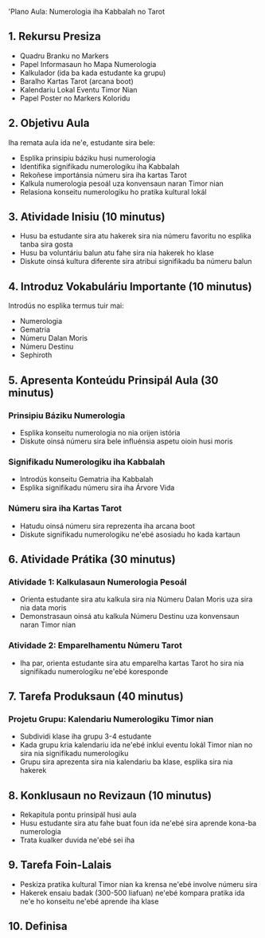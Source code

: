 'Plano Aula: Numerologia iha Kabbalah no Tarot 

## 1. Rekursu Presiza
- Quadru Branku no Markers
- Papel Informasaun ho Mapa Numerologia
- Kalkulador (ida ba kada estudante ka grupu)
- Baralho Kartas Tarot (arcana boot)
- Kalendariu Lokal Eventu Timor Nian
- Papel Poster no Markers Koloridu

## 2. Objetivu Aula
Iha remata aula ida ne'e, estudante sira bele:
- Esplika prinsipiu báziku husi numerologia
- Identifika signifikadu numerologiku iha Kabbalah
- Rekoñese importánsia númeru sira iha kartas Tarot
- Kalkula numerologia pesoál uza konvensaun naran Timor nian
- Relasiona konseitu numerologiku ho pratika kultural lokál

## 3. Atividade Inisiu (10 minutus)
- Husu ba estudante sira atu hakerek sira nia númeru favoritu no esplika tanba sira gosta
- Husu ba voluntáriu balun atu fahe sira nia hakerek ho klase
- Diskute oinsá kultura diferente sira atribui signifikadu ba númeru balun

## 4. Introduz Vokabuláriu Importante (10 minutus)
Introdús no esplika termus tuir mai:
- Numerologia
- Gematria
- Númeru Dalan Moris
- Númeru Destinu
- Sephiroth

## 5. Apresenta Konteúdu Prinsipál Aula (30 minutus)

### Prinsipiu Báziku Numerologia
- Esplika konseitu numerologia no nia orijen istória
- Diskute oinsá númeru sira bele influénsia aspetu oioin husi moris

### Signifikadu Numerologiku iha Kabbalah
- Introdús konseitu Gematria iha Kabbalah
- Esplika signifikadu númeru sira iha Árvore Vida

### Númeru sira iha Kartas Tarot
- Hatudu oinsá númeru sira reprezenta iha arcana boot
- Diskute signifikadu numerologiku ne'ebé asosiadu ho kada kartaun

## 6. Atividade Prátika (30 minutus)

### Atividade 1: Kalkulasaun Numerologia Pesoál
- Orienta estudante sira atu kalkula sira nia Númeru Dalan Moris uza sira nia data moris
- Demonstrasaun oinsá atu kalkula Númeru Destinu uza konvensaun naran Timor nian

### Atividade 2: Emparelhamentu Númeru Tarot
- Iha par, orienta estudante sira atu emparelha kartas Tarot ho sira nia signifikadu numerologiku ne'ebé koresponde

## 7. Tarefa Produksaun (40 minutus)

### Projetu Grupu: Kalendariu Numerologiku Timor nian
- Subdividi klase iha grupu 3-4 estudante
- Kada grupu kria kalendariu ida ne'ebé inklui eventu lokál Timor nian no sira nia signifikadu numerologiku
- Grupu sira aprezenta sira nia kalendariu ba klase, esplika sira nia hakerek

## 8. Konklusaun no Revizaun (10 minutus)

- Rekapitula pontu prinsipál husi aula
- Husu estudante sira atu fahe buat foun ida ne'ebé sira aprende kona-ba numerologia
- Trata kualker duvida ne'ebé sei iha

## 9. Tarefa Foin-Lalais

- Peskiza pratika kultural Timor nian ka krensa ne'ebé involve númeru sira
- Hakerek ensaiu badak (300-500 liafuan) ne'ebé kompara pratika ida ne'e ho konseitu ne'ebé aprende iha klase

## 10. Definisa